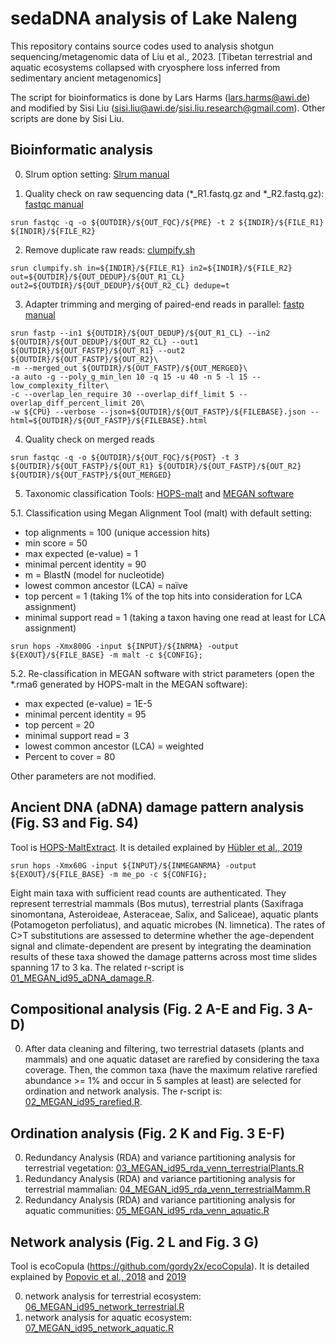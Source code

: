 # sedaDNA analysis of Lake Naleng
This repository contains source codes used to analysis shotgun sequencing/metagenomic data of Liu et al., 2023. [Tibetan terrestrial and aquatic ecosystems collapsed with cryosphere loss inferred from sedimentary ancient metagenomics] 

The script for bioinformatics is done by Lars Harms (lars.harms@awi.de) and modified by Sisi Liu (sisi.liu@awi.de/sisi.liu.research@gmail.com). Other scripts are done by Sisi Liu.

## Bioinformatic analysis

0. Slrum option setting: [Slrum manual](https://slurm.schedmd.com/sbatch.html)

1. Quality check on raw sequencing data (*_R1.fastq.gz and *_R2.fastq.gz): [fastqc manual](https://www.bioinformatics.babraham.ac.uk/projects/fastqc/)
```
srun fastqc -q -o ${OUTDIR}/${OUT_FQC}/${PRE} -t 2 ${INDIR}/${FILE_R1} ${INDIR}/${FILE_R2}

```
2. Remove duplicate raw reads: [clumpify.sh](https://github.com/BioInfoTools/BBMap/blob/master/sh/clumpify.sh)
```
srun clumpify.sh in=${INDIR}/${FILE_R1} in2=${INDIR}/${FILE_R2} out=${OUTDIR}/${OUT_DEDUP}/${OUT_R1_CL} out2=${OUTDIR}/${OUT_DEDUP}/${OUT_R2_CL} dedupe=t

```
3. Adapter trimming and merging of paired-end reads in parallel: [fastp manual](https://github.com/OpenGene/fastp#merge-pe-reads)
```
srun fastp --in1 ${OUTDIR}/${OUT_DEDUP}/${OUT_R1_CL} --in2 ${OUTDIR}/${OUT_DEDUP}/${OUT_R2_CL} --out1 ${OUTDIR}/${OUT_FASTP}/${OUT_R1} --out2 ${OUTDIR}/${OUT_FASTP}/${OUT_R2}\
-m --merged_out ${OUTDIR}/${OUT_FASTP}/${OUT_MERGED}\
-a auto -g --poly_g_min_len 10 -q 15 -u 40 -n 5 -l 15 --low_complexity_filter\
-c --overlap_len_require 30 --overlap_diff_limit 5 --overlap_diff_percent_limit 20\
-w ${CPU} --verbose --json=${OUTDIR}/${OUT_FASTP}/${FILEBASE}.json --html=${OUTDIR}/${OUT_FASTP}/${FILEBASE}.html
```
4. Quality check on merged reads
```
srun fastqc -q -o ${OUTDIR}/${OUT_FQC}/${POST} -t 3 ${OUTDIR}/${OUT_FASTP}/${OUT_R1} ${OUTDIR}/${OUT_FASTP}/${OUT_R2} ${OUTDIR}/${OUT_FASTP}/${OUT_MERGED}

```
5. Taxonomic classification 
Tools: [HOPS-malt](https://github.com/rhuebler/HOPS) and [MEGAN software](https://uni-tuebingen.de/fakultaeten/mathematisch-naturwissenschaftliche-fakultaet/fachbereiche/informatik/lehrstuehle/algorithms-in-bioinformatics/software/megan6/) 

5.1. Classification using Megan Alignment Tool (malt) with default setting: 
- top alignments = 100 (unique accession hits)
- min score = 50
- max expected (e-value) = 1
- minimal percent identity = 90 
- m = BlastN (model for nucleotide)
- lowest common ancestor (LCA) = naïve
- top percent = 1 (taking 1% of the top hits into consideration for LCA assignment) 
- minimal support read = 1 (taking a taxon having one read at least for LCA assignment)
```
srun hops -Xmx800G -input ${INPUT}/${INRMA} -output ${EXOUT}/${FILE_BASE} -m malt -c ${CONFIG};
```
5.2. Re-classification in MEGAN software with strict parameters (open the *.rma6 generated by HOPS-malt in the MEGAN software): 
- max expected (e-value) = 1E-5
- minimal percent identity = 95
- top percent = 20
- minimal support read = 3
- lowest common ancestor (LCA) = weighted
- Percent to cover = 80

Other parameters are not modified.

## Ancient DNA (aDNA) damage pattern analysis (Fig. S3 and Fig. S4)
Tool is [HOPS-MaltExtract](https://github.com/rhuebler/MaltExtract). It is detailed explained by [Hübler et al., 2019](https://genomebiology.biomedcentral.com/articles/10.1186/s13059-019-1903-0)

```
srun hops -Xmx60G -input ${INPUT}/${INMEGANRMA} -output ${EXOUT}/${FILE_BASE} -m me_po -c ${CONFIG};
```
Eight main taxa with sufficient read counts are authenticated. They represent terrestrial mammals (Bos mutus), terrestrial plants (Saxifraga sinomontana, Asteroideae, Asteraceae, Salix, and Saliceae), aquatic plants (Potamogeton perfoliatus), and aquatic microbes (N. limnetica). The rates of C>T substitutions are assessed to determine whether the age-dependent signal and climate-dependent are present by integrating the deamination results of these taxa showed the damage patterns across most time slides spanning 17 to 3 ka. The related r-script is [01_MEGAN_id95_aDNA_damage.R](https://github.com/sisiliu-research/sedaDNA_Naleng/blob/master/R/01_MEGAN_id95_aDNA_damage.R).

## Compositional analysis (Fig. 2 A-E and Fig. 3 A-D)
0. After data cleaning and filtering, two terrestrial datasets (plants and mammals) and one aquatic dataset are rarefied by considering the taxa coverage. Then, the common taxa (have the maximum relative rarefied abundance >= 1% and occur in 5 samples at least) are selected for ordination and network analysis. The r-script is: [02_MEGAN_id95_rarefied.R](https://github.com/sisiliu-research/sedaDNA_Naleng/blob/master/R/02_MEGAN_id95_rarefied.R).


## Ordination analysis (Fig. 2 K and Fig. 3 E-F)
0. Redundancy Analysis (RDA) and variance partitioning analysis for terrestrial vegetation: [03_MEGAN_id95_rda_venn_terrestrialPlants.R](https://github.com/sisiliu-research/sedaDNA_Naleng/blob/master/R/03_MEGAN_id95_rda_venn_terrestrialPlants.R)
1. Redundancy Analysis (RDA) and variance partitioning analysis for terrestrial mammalian: [04_MEGAN_id95_rda_venn_terrestrialMamm.R](https://github.com/sisiliu-research/sedaDNA_Naleng/blob/master/R/04_MEGAN_id95_rda_venn_terrestrialMamm.R)
2. Redundancy Analysis (RDA) and variance partitioning analysis for aquatic communities: [05_MEGAN_id95_rda_venn_aquatic.R](https://github.com/sisiliu-research/sedaDNA_Naleng/blob/master/R/05_MEGAN_id95_rda_venn_aquatic.R)

## Network analysis (Fig. 2 L and Fig. 3 G)
Tool is ecoCopula (https://github.com/gordy2x/ecoCopula). It is detailed explained by [Popovic et al., 2018](https://www.sciencedirect.com/science/article/pii/S0047259X17307522?via%3Dihub) and [2019](https://besjournals.onlinelibrary.wiley.com/doi/10.1111/2041-210X.13247)

0. network analysis for terrestrial ecosystem: [06_MEGAN_id95_network_terrestrial.R](https://github.com/sisiliu-research/sedaDNA_Naleng/blob/master/R/06_MEGAN_id95_Network_terrestrial.R)
1. network analysis for aquatic ecosystem: [07_MEGAN_id95_network_aquatic.R](https://github.com/sisiliu-research/sedaDNA_Naleng/blob/master/R/07_MEGAN_id95_Network_aquatic.R)
